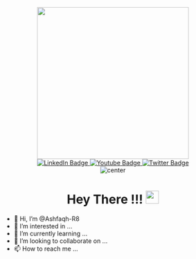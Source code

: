 <div id="header" align="center">
  <img src="https://media.giphy.com/media/eemPC4yhITcTm/giphy.gif" width="350"/>
</div>
<div id="badges" align="center">
  <a href="www.linkedin.com/in/mhdashfaqh28">
    <img src="https://img.shields.io/badge/LinkedIn-blue?style=for-the-badge&logo=linkedin&logoColor=white" alt="LinkedIn Badge"/>
  </a>
  <a href="https://instagram.com/ashfaqh_r8?utm_source=qr&igshid=ZDc4ODBmNjlmNQ%3D%3D">
    <img src="https://img.shields.io/badge/Instagram-red?style=for-the-badge&logo=youtube&logoColor=white" alt="Youtube Badge"/>
  </a>
  <a href="https://twitter.com/Ash_md_?t=U-V8CpJxzTnMKUlpLSVK6Q&s=09">
    <img src="https://img.shields.io/badge/Twitter-blue?style=for-the-badge&logo=twitter&logoColor=white" alt="Twitter Badge"/>
  </a>
</div>
<div align="center">
<img  src="https://komarev.com/ghpvc/?username=Ashfaqh-R8&style=flat-square&color=blue" alt="center"/>
</div>
<h1 align="center">
  Hey There !!!
  <img src="https://media.giphy.com/media/hvRJCLFzcasrR4ia7z/giphy.gif" width="30px"/>
</h1>




- 👋 Hi, I’m @Ashfaqh-R8
- 👀 I’m interested in ...
- 🌱 I’m currently learning ...
- 💞️ I’m looking to collaborate on ...
- 📫 How to reach me ...

<!---
Ashfaqh-R8/Ashfaqh-R8 is a ✨ special ✨ repository because its `README.md` (this file) appears on your GitHub profile.
You can click the Preview link to take a look at your changes.
--->
